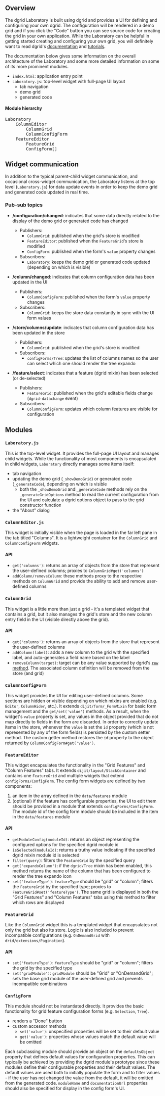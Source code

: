 ## Overview

The dgrid Laboratory is built using dgrid and provides a UI for defining and configuring your own dgrid. The configuration will be rendered in a demo grid and if you click the "Code" button you can see source code for creating the grid in your own application. While the Laboratory can be helpful in getting started creating and configuring your own grid, you will definitely want to read dgrid's [documentation](https://github.com/SitePen/dgrid/tree/master/doc) and [tutorials](http://dgrid.io/#tutorials).

The documentation below gives some information on the overall architecture of the Laboratory and some more detailed information on some of its more prominent modules.

* `index.html`: application entry point
* `Laboratory.js`: top-level widget with full-page UI layout
	* tab navigation
	* demo grid
	* generated code

#### Module hierarchy
<pre>
Laboratory
	ColumnEditor
		ColumnGrid
		ColumnConfigForm
	FeatureEditor
		FeatureGrid
		ConfigForm[]
</pre>

## Widget communication

In addition to the typical parent-child widget communication, and occasional cross-widget communication, the Laboratory listens at the top level (`Laboratory.js`) for data update events in order to keep the demo grid and generated code updated in real time.

### Pub-sub topics

* **/configuration/changed**: indicates that some data directly related to the display of the demo grid or generated code has changed
	* Publishers:
		* `ColumnGrid`: published when the grid's store is modified
		* `FeatureEditor`: published when the `FeatureGrid`'s store is modified
		* `ConfigForm`: published when the form's `value` property changes
	* Subscribers:
		* `Laboratory`: keeps the demo grid or generated code updated (depending on which is visible)

* **/column/changed**: indicates that column configuration data has been updated in the UI
	* Publishers:
		* `ColumnConfigForm`: published when the form's `value` property changes
	* Subscribers:
		* `ColumnGrid`: keeps the store data constantly in sync with the UI form values

* **/store/columns/update**: indicates that column configuration data has been updated in the store
	* Publishers:
		* `ColumnGrid`: published when the grid's store is modified
	* Subscribers:
		* `configForms/Tree`: updates the list of columns names so the user can select which one should render the tree expando

* **/feature/select**: indicates that a feature (dgrid mixin) has been selected (or de-selected)
	* Publishers:
		* `FeatureGrid`: published when the grid's editable fields change (`dgrid-datachange` event)
	* Subscribers:
		* `ColumnConfigForm`: updates which column features are visible for configuration

## Modules

### `Laboratory.js`

This is the top-level widget. It provides the full-page UI layout and manages child widgets. While the functionality of most components is encapsulated in child widgets, `Laboratory` directly manages some items itself:

* tab navigation
* updating the demo grid (`_showDemoGrid`) or generated code (`_generateCode`), depending on which is visible
	* both the `_showDemoGrid` and `_generateCode` methods rely on the `_generateGridOptions` method to read the current configuration from the UI and calculate a dgrid options object to pass to the grid constructor function
* the "About" dialog

### `ColumnEditor.js`

This widget is initially visible when the page is loaded in the far left pane in the tab titled "Columns". It is a lightweight container for the `ColumnGrid` and `ColumnConfigForm` widgets.

#### API

* `get('columns')`: returns an array of objects from the store that represent the user-defined columns; proxies to `ColumnGrid#get('columns')`
* `addColumn/removeColumn`: these methods proxy to the respective methods on `ColumnGrid` and provide the ability to add and remove user-defined columns

### `ColumnGrid`

This widget is a little more than just a grid - it's a templated widget that contains a grid, but it also manages the grid's store and the new column entry field in the UI (visible directly above the grid).

#### API

* `get('columns')`: returns an array of objects from the store that represent the user-defined columns
* `addColumn(label)`: adds a new column to the grid with the specified label, and auto-generates a field name based on the label
* `removeColumn(target)`: target can be any value supported by dgrid's [`row` method](https://github.com/SitePen/dgrid/blob/master/doc/components/core-components/List.md#method-summary). The associated column definition will be removed from the store (and grid)

### `ColumnConfigForm`

This widget provides the UI for editing user-defined columns. Some sections are hidden or visible depending on which mixins are enabled (e.g. `Editor`, `ColumnHider`, etc.). It extends `dijit/form/_FormMixin` for basic form management and the `get/set('value')` methods. As a result, when the widget's `value` property is set, any values in the object provided that do not map directly to fields in the form are discarded. In order to correctly update items in the store, whenever the `value` is set the `id` property (which is not represented by any of the form fields) is persisted by the custom setter method. The custom getter method restores the `id` property to the object returned by `ColumnConfigForm#get('value')`.

### `FeatureEditor`

This widget encapsulates the functionality in the "Grid Features" and "Column Features" tabs. It extends `dijit/layout/StackContainer` and contains one `FeatureGrid` and multiple widgets that extend `configForms/ConfigForm`. The config form widgets are defined by two components:

1. an item in the array defined in the `data/features` module
2. (optional) if the feature has configurable properties, the UI to edit them should be provided in a module that extends `configForms/ConfigForm`. The module id of the config form module should be included in the item in the `data/features` module

#### API

* `getModuleConfig(moduleId)`: returns an object representing the configured options for the specified dgrid module id
* `isSelected(moduleId)`: returns a truthy value indicating if the specified dgrid mixin module id is selected
* `filter(query)`: filters the `FeatureGrid` by the specified query
* `get('expandoColumn')`: if the `dgrid/Tree` mixin has been enabled, this method returns the name of the column that has been configured to render the tree expando icon
* `set('featureType')`: `featureType` should be "grid" or "column"; filters the `FeatureGrid` by the specified type; proxies to `FeatureGrid#set('featureType')`. The same grid is displayed in both the "Grid Features" and "Column Features" tabs using this method to filter which rows are displayed

### `FeatureGrid`

Like the `ColumnGrid` widget this is a templated widget that encapsulates not only the grid but also its store. Logic is also included to prevent incompatible configurations (e.g. `OnDemandGrid` with `drid/extensions/Pagination`).

#### API

* `set('featureType')`: `featureType` should be "grid" or "column"; filters the grid by the specified type
* `set('gridModule')`: `gridModule` should be "Grid" or "OnDemandGrid"; sets the base grid module of the user-defined grid and prevents incompatible combinations

### `ConfigForm`

This module should not be instantiated directly. It provides the basic functionality for grid feature configuration forms (e.g. `Selection`, `Tree`).

* renders a "Done" button
* custom accessor methods
	* `set('value')`: unspecified properties will be set to their default value
	* `get('value')`: properties whose values match the default value will be omitted

Each subclassing module should provide an object on the `defaultsObject` property that defines default values for configuration properties. This can typically be achieved by providing the dgrid module's prototype since these modules define their configurable properties and their default values. The default values are used both to initially populate the form and to filter values - if the user has not changed the value from the default, it will be omitted from the generated code. `moduleName` and `documentationUrl` properties should also be specified for display in the config form's UI.
